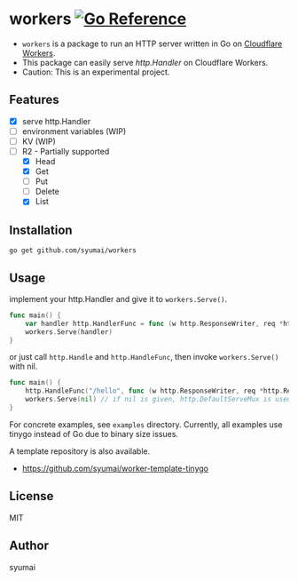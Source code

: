 # workers [![Go Reference](https://pkg.go.dev/badge/github.com/syumai/workers.svg)](https://pkg.go.dev/github.com/syumai/workers)

* `workers` is a package to run an HTTP server written in Go on [Cloudflare Workers](https://workers.cloudflare.com/).
* This package can easily serve *http.Handler* on Cloudflare Workers.
* Caution: This is an experimental project.

## Features

* [x] serve http.Handler
* [ ] environment variables (WIP)
* [ ] KV (WIP)
* [ ] R2 - Partially supported
  - [x] Head
  - [x] Get
  - [ ] Put
  - [ ] Delete
  - [x] List

## Installation

```
go get github.com/syumai/workers
```

## Usage

implement your http.Handler and give it to `workers.Serve()`.

```go
func main() {
	var handler http.HandlerFunc = func (w http.ResponseWriter, req *http.Request) { ... }
	workers.Serve(handler)
}
```

or just call `http.Handle` and `http.HandleFunc`, then invoke `workers.Serve()` with nil.

```go
func main() {
	http.HandleFunc("/hello", func (w http.ResponseWriter, req *http.Request) { ... })
	workers.Serve(nil) // if nil is given, http.DefaultServeMux is used.
}
```

For concrete examples, see `examples` directory.
Currently, all examples use tinygo instead of Go due to binary size issues.

A template repository is also available.
* https://github.com/syumai/worker-template-tinygo

## License

MIT

## Author

syumai
